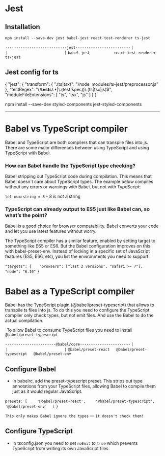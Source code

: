 # Jest

## Installation

`npm install --save-dev jest babel-jest react-test-renderer ts-jest`

`----------------------------jest-------------------------`
`|                            |                          |`
`babel-jest           react-test-renderer           ts-jest`

## Jest config for ts

{
  "jest": {
    "transform": {
      ".(ts|tsx)": "<rootDir>/node_modules/ts-jest/preprocessor.js"
    },
    "testRegex": "(/__tests__/.*|\\.(test|spec))\\.(ts|tsx|js)$",
    "moduleFileExtensions": [
      "ts",
      "tsx",
      "js"
    ]
  }
}

npm install --save-dev styled-components jest-styled-components

-------------------------------------------------------------------------------------------------------------------


# Babel vs TypeScript compiler

Babel and TypeScript are both compilers that can transpile files into js. There are some major differences between using TypeScript and using TypeScript with Babel. 

### How can Babel handle the TypeScript type checking?

Babel stripping out TypeScript code during compilation. This means that Babel doesn`t care about TypeScript types. 
The example below compiles without any errors or warnings with Babel, but not with TypeScript:

`let num:string = 8` - 8 is not a string

### TypeScript can already output to ES5 just like Babel can, so what’s the point?

Babel is a good choice for browser compatability. Babel converts your code and let you use latest features without worry.

The TypeScript compiler has a similar feature, enabled by setting target to something like ES5 or ES6. But the Babel configuration improves on this with babel-preset-env. Instead of locking in a specific set of JavaScript features (ES5, ES6, etc), you list the environments you need to support:

`"targets": {`
`	"browsers": ["last 2 versions", "safari >= 7"],`
`	"node": "6.10"`
`}`

# Babel as a TypeScript compiler

Babel has the TypeScript plugin (@babel/preset-typescript) that allows to transpile ts files into js. To do this you need to 
configure the TypeScript compiler only check types, but not emit files. And use the Babel to do the actual compilation.

-To allow Babel to consume TypeScript files you need to install `@babel/preset-typescript`

`-----------------------@babel/core-----------------------`
`|                            |                          |`
`@babel/preset-react   @babel/preset-typescript   @babel/preset-env`

## Configure Babel

- In babelrc, add the preset-typescript preset. This strips out type annotations from your TypeScript files, allowing Babel to compile them just as it would regular JavaScript.

`presets: [`
`    '@babel/preset-react',`
`    '@babel/preset-typescript',`
`    '@babel/preset-env'`
`  ]`
`}`

`This only makes Babel ignore the types` — `it doesn't check them!`

## Configure TypeScript

- In tsconfig.json you need to set `noEmit` to `true` which prevents TypeScript from writing its own JavaScript files.






